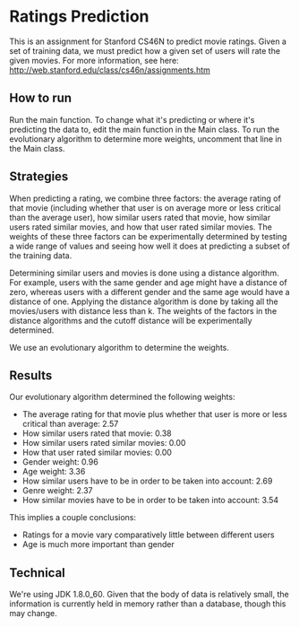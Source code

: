 # Ratings Prediction
This is an assignment for Stanford CS46N to predict movie ratings. Given a set of training data, we must predict how a given set of users will rate the given movies. For more information, see here: http://web.stanford.edu/class/cs46n/assignments.htm

## How to run
Run the main function. To change what it's predicting or where it's predicting the data to, edit the main function in the Main class. To run the evolutionary algorithm to determine more weights, uncomment that line in the Main class.

## Strategies
When predicting a rating, we combine three factors: the average rating of that movie (including whether that user is on average more or less critical than the average user), how similar users rated that movie, how similar users rated similar movies, and how that user rated similar movies. The weights of these three factors can be experimentally determined by testing a wide range of values and seeing how well it does at predicting a subset of the training data.

Determining similar users and movies is done using a distance algorithm. For example, users with the same gender and age might have a distance of zero, whereas users with a different gender and the same age would have a distance of one. Applying the distance algorithm is done by taking all the movies/users with distance less than k. The weights of the factors in the distance algorithms and the cutoff distance will be experimentally determined.

We use an evolutionary algorithm to determine the weights.

## Results

Our evolutionary algorithm determined the following weights:
- The average rating for that movie plus whether that user is more or less critical than average: 2.57
- How similar users rated that movie: 0.38 
- How similar users rated similar movies: 0.00
- How that user rated similar movies: 0.00 
- Gender weight: 0.96 
- Age weight: 3.36
- How similar users have to be in order to be taken into account: 2.69 
- Genre weight: 2.37
- How similar movies have to be in order to be taken into account: 3.54

This implies a couple conclusions:

- Ratings for a movie vary comparatively little between different users
- Age is much more important than gender

## Technical
We're using JDK 1.8.0_60. Given that the body of data is relatively small, the information is currently held in memory rather than a database, though this may change.
